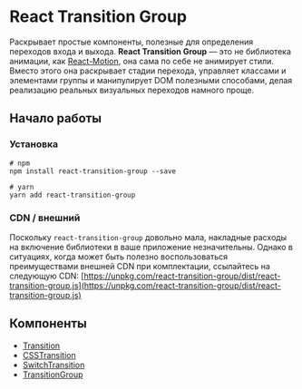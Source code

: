 # React Transition Group

Раскрывает простые компоненты, полезные для определения переходов входа и выхода. **React Transition Group** — это не библиотека анимации, как [React-Motion](https://github.com/chenglou/react-motion), она сама по себе не анимирует стили. Вместо этого она раскрывает стадии перехода, управляет классами и элементами группы и манипулирует DOM полезными способами, делая реализацию реальных визуальных переходов намного проще.

## Начало работы

### Установка

```
# npm
npm install react-transition-group --save

# yarn
yarn add react-transition-group
```

### CDN / внешний

Поскольку `react-transition-group` довольно мала, накладные расходы на включение библиотеки в ваше приложение незначительны. Однако в ситуациях, когда может быть полезно воспользоваться преимуществами внешней CDN при комплектации, ссылайтесь на следующую CDN: [https://unpkg.com/react-transition-group/dist/react-transition-group.js](https://unpkg.com/react-transition-group/dist/react-transition-group.js)

## Компоненты

- [Transition](transition.md)
- [CSSTransition](css-transition.md)
- [SwitchTransition](switch-transition.md)
- [TransitionGroup](transition-group.md)
